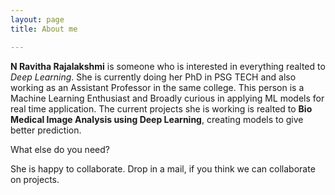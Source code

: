 ```yaml
---
layout: page
title: About me

---
```


**N Ravitha Rajalakshmi** is someone who is interested in everything realted to _Deep Learning_. She is currently doing her PhD in PSG TECH and also working as an Assistant Professor in the same college. This person is a Machine Learning Enthusiast and Broadly curious in applying ML models for real time application. The current projects she is working is realted to **Bio Medical Image Analysis using Deep Learning**, creating models to give better prediction.

What else do you need?


She is happy to collaborate. Drop in a mail, if you think we can collaborate on projects.


